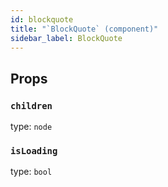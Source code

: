 ```yaml
---
id: blockquote
title: "`BlockQuote` (component)"
sidebar_label: BlockQuote
---
```



Props
-----

### `children`

type: `node`


### `isLoading`

type: `bool`

